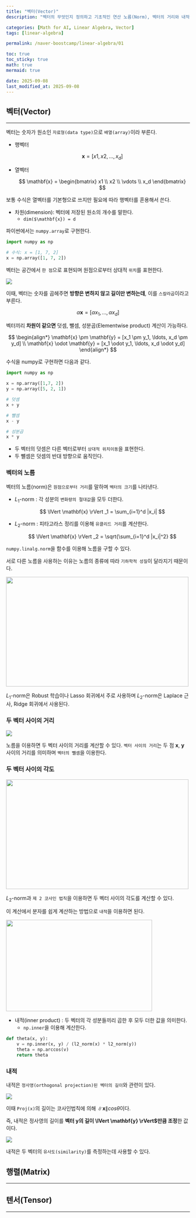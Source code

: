 ```yaml
---
title: "벡터(Vector)"
description: "벡터의 무엇인지 정의하고 기초적인 연산 노름(Norm), 벡터의 거리와 내적에 대한 내용을 정리한 포스트입니다."

categories: [Math for AI, Linear Algebra, Vector]
tags: [linear-algebra]

permalink: /naver-boostcamp/linear-algebra/01

toc: true
toc_sticky: true
math: true
mermaid: true

date: 2025-09-08
last_modified_at: 2025-09-08
---
```


## 벡터(Vector)
---------

벡터는 숫자가 원소인 `자료형(data type)`으로 `배열(array)`이라 부른다.

- 행벡터

    $$
    \mathbf{x} = [x1, x2, \ldots, x_d]
    $$

- 열벡터

    $$
    \mathbf{x} = \begin{bmatrix}
    x1 \\
    x2 \\
    \vdots \\
    x_d
    \end{bmatrix}
    $$

보통 수식은 열벡터를 기본형으로 쓰지만 필요에 따라 행벡터를 혼용해서 쓴다.

- 차원(dimension): 벡터에 저장된 원소의 개수를 말한다.
    - `dim($\mathbf{x}) = d`

파이썬에서는 `numpy.array`로 구현한다.

```python
import numpy as np

# 수식: x = [1, 7, 2]
x = np.array([1, 7, 2])
```

벡터는 공간에서 `한 점`으로 표현되며 원점으로부터 상대적 `위치`를 표현한다.

<img src="https://velog.velcdn.com/images/guts4/post/9814de56-1ef6-4968-a19d-17c6c4106d7a/image.png">

이때, 벡터는 숫자를 곱헤주면 **방향은 변하지 않고 길이만 변하는데**, 이를 `스칼라곱`이라고 부른다.

$$
\alpha \mathbf{x} = [\alpha x_1, \ldots, \alpha x_d]
$$

벡터끼리 **차원이 같으면** 덧셈, 뺄셈, 성분곱(Elementwise product) 계산이 가능하다.

$$
\begin{align*}
\mathbf{x} \pm \mathbf{y} = [x_1 \pm y_1, \ldots, x_d \pm y_d] \\
\mathbf{x} \odot \mathbf{y} = [x_1 \odot y_1, \ldots, x_d \odot y_d]
\end{align*}
$$

수식을 numpy로 구현하면 다음과 같다.

```python
import numpy as np

x = np.array([1,7, 2])
y = np.array([5, 2, 1])

# 덧셈
x + y

# 뺄셈
x - y

# 성분곱
x * y
```

- 두 벡터의 덧셈은 다른 벡터로부터 `상대적 위치이동`을 표현한다.
- 두 뺄셈은 덧셈의 반대 방향으로 움직인다.

### 벡터의 노름

벡터의 노름(norm)은 `원점으로부터 거리`를 말하며 `벡터의 크기`를 나타낸다.

- $L_1$-norm : 각 성분의 `변화량의 절대값`을 모두 더한다.

    $$
    \lVert \mathbf{x} \rVert _1 = \sum_{i=1}^d |x_i|
    $$

- $L_2$-norm : 피타고라스 정리를 이용해 `유클리드 거리`를 계산한다. 

    $$
    \lVert \mathbf{x} \rVert _2 = \sqrt{\sum_{i=1}^d |x_i|^2}
    $$


`numpy.linalg.norm`을 함수를 이용해 노름을 구할 수 있다.

서로 다른 노름을 사용하는 이유는 노름의 종류에 따라 `기하학적 성질`이 달라지기 때문이다.

<img src="https://velog.velcdn.com/images/guts4/post/4d1e2a50-21a3-424b-85bd-311a85fd9b93/image.png" width="500" height="300">

$L_1$-norm은 Robust 학습이나 Lasso 회귀에서 주로 사용하며 $L_2$-norm은 Laplace 근사, Ridge 회귀에서 사용된다.

### 두 벡터 사이의 거리

<img src="https://encrypted-tbn0.gstatic.com/images?q=tbn:ANd9GcTtktVQlgfnMN7pgnh-hMpMDwPJ8EGje9_pjTFcTTn3YnEWeQRXMMjq-4S0Y_0FDwXBjk0&usqp=CAU">

노름을 이용하면 두 벡터 사이의 거리를 계산할 수 있다. `벡터 사이의 거리`는 두 점 $\mathbf{x}$, $\mathbf{y}$ 사이의 거리를 의미하며 `벡터의 뺄셈`을 이용한다.



### 두 벡터 사이의 각도

<img src="https://velog.velcdn.com/images/guts4/post/afb22f10-cc42-41b0-b00a-c1bd879e3ee4/image.png" width="500" height="300">

$L_2$-norm과 `제 2 코사인 법칙`을 이용하면 두 벡터 사이의 각도를 계산할 수 있다.

이 계산에서 분자를 쉽게 계산하는 방법으로 `내적`을 이용하면 된다.

<img src="https://velog.velcdn.com/images%2Fwhattsup_kim%2Fpost%2Fce84f1fd-a11f-4413-962f-8720c294359c%2Fimage.png" width="400" height="250">

- 내적(inner product) : 두 벡터의 각 성분들끼리 곱한 후 모두 더한 값을 의미한다.
    - `np.inner`을 이용해 계산한다.

```python
def theta(x, y):
    v = np.inner(x, y) / (l2_norm(x) * l2_norm(y))
    theta = np.arccos(v)
    return theta
```

### 내적

내적은 `정사영(orthogonal projection)된 벡터의 길이`와 관련이 있다.

<img src="https://velog.velcdn.com/images%2Fwhattsup_kim%2Fpost%2F6cdf82ab-9564-4381-8e94-4bc48e6a08ae%2Fimage.png">

이때 `Proj(x)`의 길이는 코사인법칙에 의해 $\lVert \mathbf{x} \rVert cos \theta$이다.

즉, 내적은 정사영의 길이를 **벡터 $\mathbf{y}$의 길이 \lVert \mathbf{y} \rVert$만큼 조정**한 값이다.

<img src="https://velog.velcdn.com/images%2Fwhattsup_kim%2Fpost%2Fffd4c74b-a071-4a41-b181-aa6293727824%2Fimage.png">

내적은 두 벡터의 `유사도(similarity)`를 측정하는데 사용할 수 있다.

## 행렬(Matrix)
-----------


## 텐서(Tensor)
------------